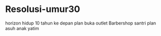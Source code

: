# Resolusi-umur30
horizon hidup 10 tahun ke depan
plan buka outlet Barbershop santri
plan asuh anak yatim
